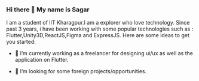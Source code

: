 ### Hi there 👋 My name is Sagar

I am a student of IIT Kharagpur.I am a explorer who love technology. Since past 3 years, i have been working with some popular technologies such as : Flutter,Unity3D,ReactJS,Figma and ExpressJS.
Here are some ideas to get you started:

- 🔭 I’m currently working as a freelancer for designing ui/ux as well as the application on Flutter.
<!-- - 🌱 I’m currently learning ... -->
<!-- - 👯 I’m looking to collaborate on  -->
- 🤔 I’m looking for some foreign projects/opportunities.
<!-- - 💬 Ask me about ...
- 📫 How to reach me: ...
- 😄 Pronouns: ...
- ⚡ Fun fact: I am a coming  -->
